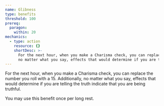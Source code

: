 ```yaml
---
name: Glibness
type: benefits
threshold: 100
prereq:
  paragon:
    within: 20
mechanics:
  - type: action
    resource: {}
    shortDesc: >-
      For the next hour, when you make a Charisma check, you can replace the number you roll with a 15. Additionally,
      no matter what you say, effects that would determine if you are telling the truth indicate that you are being truthful.
---
```

For the next hour, when you make a Charisma check, you can replace the number you roll with a 15. Additionally,
no matter what you say, effects that would determine if you are telling the truth indicate that you are being truthful.

You may use this benefit once per long rest.


